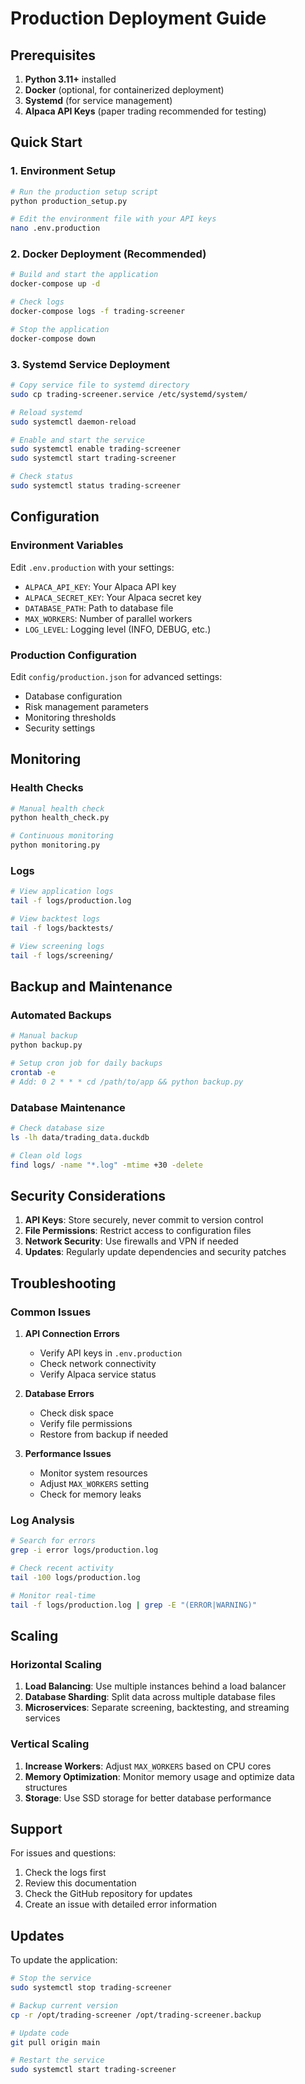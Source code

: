 # Production Deployment Guide

## Prerequisites

1. **Python 3.11+** installed
2. **Docker** (optional, for containerized deployment)
3. **Systemd** (for service management)
4. **Alpaca API Keys** (paper trading recommended for testing)

## Quick Start

### 1. Environment Setup

```bash
# Run the production setup script
python production_setup.py

# Edit the environment file with your API keys
nano .env.production
```

### 2. Docker Deployment (Recommended)

```bash
# Build and start the application
docker-compose up -d

# Check logs
docker-compose logs -f trading-screener

# Stop the application
docker-compose down
```

### 3. Systemd Service Deployment

```bash
# Copy service file to systemd directory
sudo cp trading-screener.service /etc/systemd/system/

# Reload systemd
sudo systemctl daemon-reload

# Enable and start the service
sudo systemctl enable trading-screener
sudo systemctl start trading-screener

# Check status
sudo systemctl status trading-screener
```

## Configuration

### Environment Variables

Edit `.env.production` with your settings:

- `ALPACA_API_KEY`: Your Alpaca API key
- `ALPACA_SECRET_KEY`: Your Alpaca secret key
- `DATABASE_PATH`: Path to database file
- `MAX_WORKERS`: Number of parallel workers
- `LOG_LEVEL`: Logging level (INFO, DEBUG, etc.)

### Production Configuration

Edit `config/production.json` for advanced settings:

- Database configuration
- Risk management parameters
- Monitoring thresholds
- Security settings

## Monitoring

### Health Checks

```bash
# Manual health check
python health_check.py

# Continuous monitoring
python monitoring.py
```

### Logs

```bash
# View application logs
tail -f logs/production.log

# View backtest logs
tail -f logs/backtests/

# View screening logs
tail -f logs/screening/
```

## Backup and Maintenance

### Automated Backups

```bash
# Manual backup
python backup.py

# Setup cron job for daily backups
crontab -e
# Add: 0 2 * * * cd /path/to/app && python backup.py
```

### Database Maintenance

```bash
# Check database size
ls -lh data/trading_data.duckdb

# Clean old logs
find logs/ -name "*.log" -mtime +30 -delete
```

## Security Considerations

1. **API Keys**: Store securely, never commit to version control
2. **File Permissions**: Restrict access to configuration files
3. **Network Security**: Use firewalls and VPN if needed
4. **Updates**: Regularly update dependencies and security patches

## Troubleshooting

### Common Issues

1. **API Connection Errors**
   - Verify API keys in `.env.production`
   - Check network connectivity
   - Verify Alpaca service status

2. **Database Errors**
   - Check disk space
   - Verify file permissions
   - Restore from backup if needed

3. **Performance Issues**
   - Monitor system resources
   - Adjust `MAX_WORKERS` setting
   - Check for memory leaks

### Log Analysis

```bash
# Search for errors
grep -i error logs/production.log

# Check recent activity
tail -100 logs/production.log

# Monitor real-time
tail -f logs/production.log | grep -E "(ERROR|WARNING)"
```

## Scaling

### Horizontal Scaling

1. **Load Balancing**: Use multiple instances behind a load balancer
2. **Database Sharding**: Split data across multiple database files
3. **Microservices**: Separate screening, backtesting, and streaming services

### Vertical Scaling

1. **Increase Workers**: Adjust `MAX_WORKERS` based on CPU cores
2. **Memory Optimization**: Monitor memory usage and optimize data structures
3. **Storage**: Use SSD storage for better database performance

## Support

For issues and questions:

1. Check the logs first
2. Review this documentation
3. Check the GitHub repository for updates
4. Create an issue with detailed error information

## Updates

To update the application:

```bash
# Stop the service
sudo systemctl stop trading-screener

# Backup current version
cp -r /opt/trading-screener /opt/trading-screener.backup

# Update code
git pull origin main

# Restart the service
sudo systemctl start trading-screener
```
